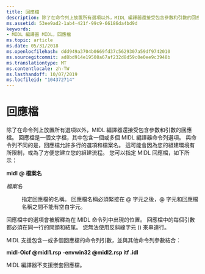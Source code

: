 ```yaml
---
title: 回應檔
description: 除了在命令列上放置所有選項以外，MIDL 編譯器還接受包含參數和引數的回應檔。
ms.assetid: 53ee9ad2-1ab4-421f-99c9-66186da4bd9d
keywords:
- MIDL 編譯器 MIDL，回應檔
ms.topic: article
ms.date: 05/31/2018
ms.openlocfilehash: ddd949a3704b0669fd37c5629307a59df9742010
ms.sourcegitcommit: ad8bd914e19508a67af232d8d59c0e0ee9c3948b
ms.translationtype: MT
ms.contentlocale: zh-TW
ms.lasthandoff: 10/07/2019
ms.locfileid: "104372714"
---
```

# <a name="response-files"></a>回應檔

除了在命令列上放置所有選項以外，MIDL 編譯器還接受包含參數和引數的回應檔。 回應檔是一個文字檔，其中包含一個或多個 MIDL 編譯器命令列選項。 與命令列不同的是，回應檔允許多行的選項和檔案名。 這可能會因為您的組建環境有所限制，或為了方便您建立您的組建流程。 您可以指定 MIDL 回應檔，如下所示：

**midl** **\@ 檔案名**

<dl> <dt>

<span id="filename"></span><span id="FILENAME"></span>*檔案名*
</dt> <dd>

指定回應檔的名稱。 回應檔名稱必須緊接在 @ 字元之後，@ 字元和回應檔名稱之間不能有空白字元。

</dd> </dl>

回應檔中的選項會被解釋為在 MIDL 命令列中出現的位置。 回應檔中的每個引數都必須在同一行的開頭和結尾。 您無法使用反斜線字元 (\) 來串連行。

MIDL 支援包含一或多個回應檔的命令列引數，並與其他命令列參數結合：

**midl-Oicf @midl1.rsp -envwin32 @midl2.rsp itf .idl**

MIDL 編譯器不支援嵌套回應檔。

 

 




